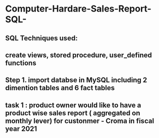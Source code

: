 # Computer-Hardare-Sales-Report-SQL-


## SQL Techniques used:
## create views, stored procedure, user_defined functions

## Step 1. import databse in MySQL including 2 dimention tables and 6 fact tables

## task 1 : product owner would like to have a product wise sales report ( aggregated on monthly lever) for custonmer - Croma in fiscal year 2021
